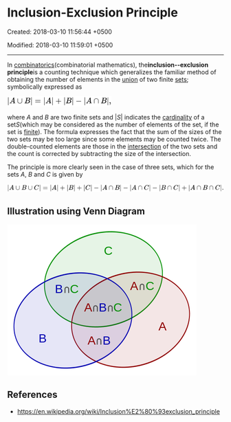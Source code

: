 # Inclusion-Exclusion Principle

Created: 2018-03-10 11:56:44 +0500

Modified: 2018-03-10 11:59:01 +0500

---

In [combinatorics](https://en.wikipedia.org/wiki/Combinatorics)(combinatorial mathematics), the**inclusion--exclusion principle**is a counting technique which generalizes the familiar method of obtaining the number of elements in the [union](https://en.wikipedia.org/wiki/Union_(set_theory)) of two finite [sets](https://en.wikipedia.org/wiki/Set_(mathematics)); symbolically expressed as

![image](media/Inclusion-Exclusion-Principle-image1.png)

where *A* and *B* are two finite sets and |*S*| indicates the [cardinality](https://en.wikipedia.org/wiki/Cardinality) of a set*S*(which may be considered as the number of elements of the set, if the set is [finite](https://en.wikipedia.org/wiki/Finite_set)). The formula expresses the fact that the sum of the sizes of the two sets may be too large since some elements may be counted twice. The double-counted elements are those in the [intersection](https://en.wikipedia.org/wiki/Intersection_(set_theory)) of the two sets and the count is corrected by subtracting the size of the intersection.

The principle is more clearly seen in the case of three sets, which for the sets *A*, *B* and *C* is given by

![image](media/Inclusion-Exclusion-Principle-image2.png)

## Illustration using Venn Diagram

![впс с АпВпС ](media/Inclusion-Exclusion-Principle-image3.png)

## References

- <https://en.wikipedia.org/wiki/Inclusion%E2%80%93exclusion_principle>
